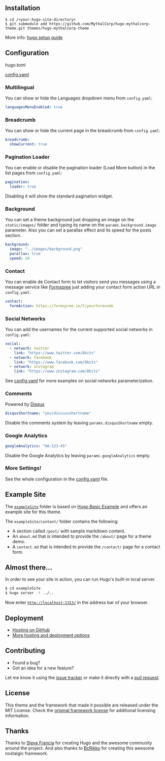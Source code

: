 ## Installation

```
$ cd /<your-hugo-site-directory>
$ git submodule add https://github.com/MythalCorp/hugo-mythalcorp-theme.git themes/hugo-mythalcorp-theme
```

More info: [hugo setup guide](https://gohugo.io/overview/installing/)


## Configuration

hugo.toml


[config.yaml](https://github.com/miguelsimoni/hugo-8bits-theme/blob/main/exampleSite/config.yaml)

### Multilingual

You can show or hide the Languages dropdown menu from `config.yaml`:

```yaml
languagesMenuEnabled: true
```

### Breadcrumb

You can show or hide the current page in the breadcrumb from `config.yaml`:

```yaml
breadcrumb:
  showCurrent: true
```

### Pagination Loader

You can enable or disable the pagination loader (Load More button) in the list pages from `config.yaml`:

```yaml
pagination:
  loader: true
```

Disabling it will show the standard pagination widget.

### Background

You can set a theme background just dropping an image on the `static/images/` folder and typing its name on the `params.background.image` parameter. Also you can set a parallax effect and its speed for the posts section.

```yaml
background:
  image: "../images/background.png"
  parallax: true
  speed: 10
```

### Contact

You can enable de Contact form to let visitors send you messages using a message service like [Formspree](https://formspree.io/) just adding your contact form action URL in `config.yaml`:

```yaml
contact:
  formAction: https://formspree.io/f/yourformcode
```

### Social Networks

You can add the usernames for the current supported social networks in `config.yaml`:

```yaml
social:
  - network: twitter
    link: "https://www.twitter.com/8bits"
  - network: facebook
    link: "https://www.facebook.com/8bits"
  - network: instagram
    link: "https://www.instagram.com/8bits"
```

See [config.yaml](https://github.com/miguelsimoni/hugo-8bits-theme/blob/main/exampleSite/config.yaml) for more examples on social networks parameterization.

### Comments

Powered by [Disqus](https://disqus.com)

```yaml
disqusShortname: "yourdiscussshortname"
```

Disable the comments system by leaving `params.disqusShortname` empty.

### Google Analytics

```yaml
googleAnalytics: "UA-123-45"
```

Disable the Google Analytics by leaving `params.googleAnalytics` empty.

### More Settings!

See the whole configuration in the [config.yaml](https://github.com/miguelsimoni/hugo-8bits-theme/blob/main/exampleSite/config.yaml) file.


## Example Site

The [`exampleSite`](https://github.com/miguelsimoni/hugo-8bits-theme/tree/main/exampleSite) folder is based on [Hugo Basic Example](https://github.com/gohugoio/hugoBasicExample) and offers an example site for this theme.

The `exampleSite/content/` folder contains the following:

- A section called `/post/` with sample markdown content.
- An `about.md` that is intended to provide the `/about/` page for a theme demo.
- A `contact.md` that is intended to provide the `/contact/` page for a contact form.


## Almost there...

In order to see your site in action, you can run Hugo's built-in local server.

```bash
$ cd exampleSite
$ hugo server -t ../..
```

Now enter [`http://localhost:1313/`](http://localhost:1313/) in the address bar of your browser.


## Deployment

- [Hosting on GitHub](https://gohugo.io/hosting-and-deployment/hosting-on-github/)
- [More hosting and deployment options](https://gohugo.io/hosting-and-deployment/)


## Contributing

- Found a bug?
- Got an idea for a new feature?

Let me know it using the [issue tracker](https://github.com/miguelsimoni/hugo-8bits-theme/issues) or make it directly with a [pull request](https://github.com/miguelsimoni/hugo-8bits-theme/pulls).


## License

This theme and the framework that made it possible are released under the MIT License. Check the [original framework license](https://github.com/nostalgic-css/NES.css#copyright-and-license) for additional licensing information.


## Thanks

Thanks to [Steve Francia](https://github.com/spf13) for creating Hugo and the awesome community around the project. And also thanks to [BcRikko](https://github.com/BcRikko) for creating this awesome nostalgic framework.
